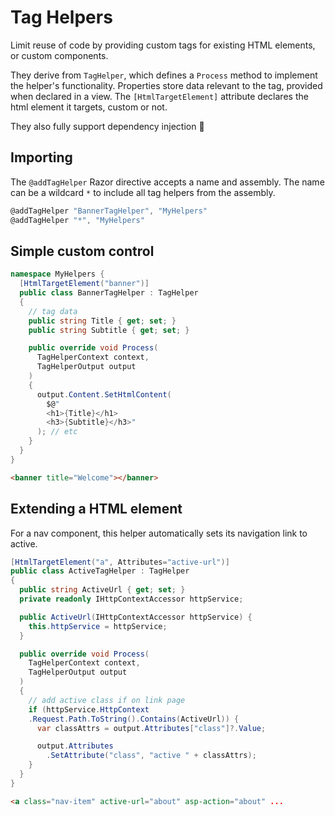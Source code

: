 # Tag Helpers

Limit reuse of code by providing custom tags for existing HTML elements, or custom components.

They derive from `TagHelper`, which defines a `Process` method to implement the helper's functionality. Properties store data relevant to the tag, provided when declared in a view. The `[HtmlTargetElement]` attribute declares the html element it targets, custom or not.

They also fully support dependency injection 🤔

## Importing

The `@addTagHelper` Razor directive accepts a name and assembly. The name can be a wildcard `*` to include all tag helpers from the assembly.

```c#
@addTagHelper "BannerTagHelper", "MyHelpers"
@addTagHelper "*", "MyHelpers"
```

## Simple custom control

```c#
namespace MyHelpers {
  [HtmlTargetElement("banner")]
  public class BannerTagHelper : TagHelper
  {
    // tag data
    public string Title { get; set; }
    public string Subtitle { get; set; }

    public override void Process(
      TagHelperContext context,
      TagHelperOutput output
    )
    {
      output.Content.SetHtmlContent(
        $@"
        <h1>{Title}</h1>
        <h3>{Subtitle}</h3>"
      ); // etc
    }
  }
}
```

```html
<banner title="Welcome"></banner>
```

## Extending a HTML element

For a nav component, this helper automatically sets its navigation link to active.

```c#
[HtmlTargetElement("a", Attributes="active-url")]
public class ActiveTagHelper : TagHelper
{
  public string ActiveUrl { get; set; }
  private readonly IHttpContextAccessor httpService;

  public ActiveUrl(IHttpContextAccessor httpService) {
    this.httpService = httpService;
  }

  public override void Process(
    TagHelperContext context,
    TagHelperOutput output
  )
  {
    // add active class if on link page
    if (httpService.HttpContext
    .Request.Path.ToString().Contains(ActiveUrl)) {
      var classAttrs = output.Attributes["class"]?.Value;

      output.Attributes
        .SetAttribute("class", "active " + classAttrs);
    }
  }
}
```

```html
<a class="nav-item" active-url="about" asp-action="about" ...
```
